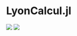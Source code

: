 # LyonCalcul.jl

[![](https://img.shields.io/badge/docs-stable-blue.svg)](https://pnavaro.github.io/LyonCalcul.jl/stable)
[![](https://img.shields.io/badge/docs-dev-blue.svg)](https://pnavaro.github.io/LyonCalcul.jl/dev)
